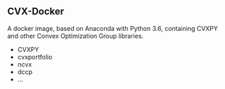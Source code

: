 ## CVX-Docker

A docker image, based on Anaconda with Python 3.6, containing CVXPY and 
other Convex Optimization Group libraries.

- CVXPY
- cvxportfolio
- ncvx
- dccp
- ...
